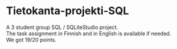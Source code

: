 # Tietokanta-projekti-SQL

A 3 student group SQL / SQLiteStudio project.\
The task assignment in Finnish and in English is available if needed.\
We got 19/20 points.  
